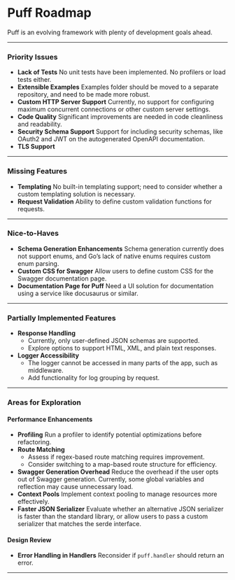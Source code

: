 # Puff Roadmap

Puff is an evolving framework with plenty of development goals ahead.

---

### Priority Issues
- **Lack of Tests**
  No unit tests have been implemented. No profilers or load tests either.
- **Extensible Examples**
  Examples folder should be moved to a separate repository, and need to be made more robust.
- **Custom HTTP Server Support**
  Currently, no support for configuring maximum concurrent connections or other custom server settings.
- **Code Quality**
  Significant improvements are needed in code cleanliness and readability.
- **Security Schema Support**
  Support for including security schemas, like OAuth2 and JWT on the autogenerated OpenAPI documentation.
- **TLS Support**


---

### Missing Features
- **Templating**
  No built-in templating support; need to consider whether a custom templating solution is necessary.
- **Request Validation**
  Ability to define custom validation functions for requests.

---

### Nice-to-Haves
- **Schema Generation Enhancements**
  Schema generation currently does not support enums, and Go’s lack of native enums requires custom enum parsing.
- **Custom CSS for Swagger**
  Allow users to define custom CSS for the Swagger documentation page.
- **Documentation Page for Puff**
  Need a UI solution for documentation using a service like docusaurus or similar.

---

### Partially Implemented Features
- **Response Handling**
  - Currently, only user-defined JSON schemas are supported.
  - Explore options to support HTML, XML, and plain text responses.
- **Logger Accessibility**
  - The logger cannot be accessed in many parts of the app, such as middleware.
  - Add functionality for log grouping by request.

---

### Areas for Exploration

#### Performance Enhancements
- **Profiling**
  Run a profiler to identify potential optimizations before refactoring.
- **Route Matching**
  - Assess if regex-based route matching requires improvement.
  - Consider switching to a map-based route structure for efficiency.
- **Swagger Generation Overhead**
  Reduce the overhead if the user opts out of Swagger generation. Currently, some global variables and reflection may cause unnecessary load.
- **Context Pools**
  Implement context pooling to manage resources more effectively.
- **Faster JSON Serializer**
  Evaluate whether an alternative JSON serializer is faster than the standard library, or allow users to pass a custom serializer that matches the serde interface.

#### Design Review
- **Error Handling in Handlers**
  Reconsider if `puff.handler` should return an error.
---
